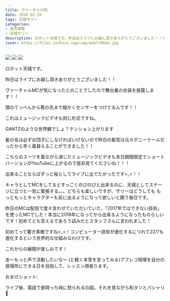 ```yaml
---
title: ヴァーチャルMC
date: 2018-02-28
tags: 天城サリー
categories: 
- 成员博客
- 天城サリー
description: ロボット天城です。昨日はライブにお越し頂きありがとうございました！！ヴァーチャルMCが気になったとのことでしたので舞台裏の衣装を披露します！！頭のてっぺんから靴の先まで細かくセンサーをつけてるんです...
cover: https://files.zzzhxxx.top/img/mobfrR6Oe.jpg 
---
```

![](https://files.zzzhxxx.top/img/mobfrR6Oe.jpg)
![](https://files.zzzhxxx.top/img/mobt13cnU.jpg)
![](https://files.zzzhxxx.top/img/mobnqijxA.jpg)

ロボット天城です。



昨日はライブにお越し頂きありがとうございました！！


ヴァーチャルMCが気になったとのことでしたので舞台裏の衣装を披露します！！


頭のてっぺんから靴の先まで細かくセンサーをつけてるんです！！


これはミュージックビデオも同じ形式ですね。


GANTZのような世界観でしょ？テンション上がります


髪の毛は必ずお団子にしなければいけないので昨日の髪型は元々ポニーテールだったから早く着替えることができました！！


こちらのスーツを着ながら演じたミュージックビデオも本日期間限定でショートバージョンがYouTubeに上がるので是非見てくださいね！！！


出来ることならばずっと桜としてライブに出てたかったです>_<！！


キャラとしてMCをしてるとすっごくのびのびと出来るのに、天城としてステージに立つと一気に緊張する。。。どちらも楽しいですが、サリーはどうしても もっともっとキャラクターも前に出るようになって欲しいと願う毎日です。


昨日のMCは配信で度々言わせていただいていた、「2017年ではできない技術」を使ったMCでした！本当に2018年になってから出来るようになったものらしいです！初めてとも言えるであろう試みだとスタッフさんに言われました！


初めてって響き素敵ですね>_<！コンピューター技術が進化するにつれて22/7も進化するという世界的な仕組みなわけです。


これからの展開が楽しみです！


あ〜もっと声で活動したいな〜 (と軽く本音を言ってみる)アフレコ現場を自分の居場所にできる日を目指して、レッスン頑張ります。


おまけショット:

ライブ後、電話で倉岡っち母に怒られるの図。それを見ながら和タソとパシャリ📸




